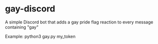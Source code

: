 # gay-discord

A simple Discord bot that adds a gay pride flag reaction to every message containing "gay"

Example:
  python3 gay.py my_token
